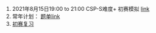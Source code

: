 1. 2021年8月15日19:00 to 21:00 CSP-S难度+ 初赛模拟
[link](https://www.luogu.com.cn/contest/47506)
2. 常年计划：
[题单link](https://www.luogu.com.cn/training/67012)
3. [初赛复习](https://houpingze.github.io/post/PwVqNjwwk/)
